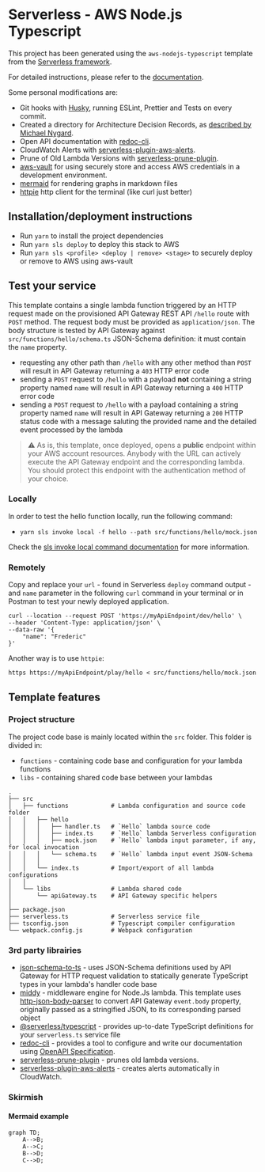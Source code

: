 # Serverless - AWS Node.js Typescript

This project has been generated using the `aws-nodejs-typescript` template from the [Serverless framework](https://www.serverless.com/).

For detailed instructions, please refer to the [documentation](https://www.serverless.com/framework/docs/providers/aws/).

Some personal modifications are:

- Git hooks with [Husky](https://typicode.github.io/husky/), running ESLint, Prettier and Tests on every commit.
- Created a directory for Architecture Decision Records, as [described by Michael Nygard](http://thinkrelevance.com/blog/2011/11/15/documenting-architecture-decisions).
- Open API documentation with [redoc-cli](https://github.com/Redocly/redoc).
- CloudWatch Alerts with [serverless-plugin-aws-alerts](https://github.com/ACloudGuru/serverless-plugin-aws-alerts).
- Prune of Old Lambda Versions with [serverless-prune-plugin](https://github.com/claygregory/serverless-prune-plugin).
- [aws-vault](https://github.com/99designs/aws-vault) for using securely store and access AWS credentials in a development environment.
- [mermaid](https://mermaid.js.org/intro/) for rendering graphs in markdown files
- [httpie](https://github.com/httpie/httpie) http client for the terminal (like curl just better)

## Installation/deployment instructions

- Run `yarn` to install the project dependencies
- Run `yarn sls deploy` to deploy this stack to AWS
- Run `yarn sls <profile> <deploy | remove> <stage>` to securely deploy or remove to AWS using aws-vault

## Test your service

This template contains a single lambda function triggered by an HTTP request made on the provisioned API Gateway REST API `/hello` route with `POST` method. The request body must be provided as `application/json`. The body structure is tested by API Gateway against `src/functions/hello/schema.ts` JSON-Schema definition: it must contain the `name` property.

- requesting any other path than `/hello` with any other method than `POST` will result in API Gateway returning a `403` HTTP error code
- sending a `POST` request to `/hello` with a payload **not** containing a string property named `name` will result in API Gateway returning a `400` HTTP error code
- sending a `POST` request to `/hello` with a payload containing a string property named `name` will result in API Gateway returning a `200` HTTP status code with a message saluting the provided name and the detailed event processed by the lambda

> :warning: As is, this template, once deployed, opens a **public** endpoint within your AWS account resources. Anybody with the URL can actively execute the API Gateway endpoint and the corresponding lambda. You should protect this endpoint with the authentication method of your choice.

### Locally

In order to test the hello function locally, run the following command:

- `yarn sls invoke local -f hello --path src/functions/hello/mock.json`

Check the [sls invoke local command documentation](https://www.serverless.com/framework/docs/providers/aws/cli-reference/invoke-local/) for more information.

### Remotely

Copy and replace your `url` - found in Serverless `deploy` command output - and `name` parameter in the following `curl` command in your terminal or in Postman to test your newly deployed application.

```
curl --location --request POST 'https://myApiEndpoint/dev/hello' \
--header 'Content-Type: application/json' \
--data-raw '{
    "name": "Frederic"
}'
```
Another way is to use `httpie`:

```
https https://myApiEndpoint/play/hello < src/functions/hello/mock.json
```

## Template features

### Project structure

The project code base is mainly located within the `src` folder. This folder is divided in:

- `functions` - containing code base and configuration for your lambda functions
- `libs` - containing shared code base between your lambdas

```
.
├── src
│   ├── functions            # Lambda configuration and source code folder
│   │   ├── hello
│   │   │   ├── handler.ts   # `Hello` lambda source code
│   │   │   ├── index.ts     # `Hello` lambda Serverless configuration
│   │   │   ├── mock.json    # `Hello` lambda input parameter, if any, for local invocation
│   │   │   └── schema.ts    # `Hello` lambda input event JSON-Schema
│   │   │
│   │   └── index.ts         # Import/export of all lambda configurations
│   │
│   └── libs                 # Lambda shared code
│       └── apiGateway.ts    # API Gateway specific helpers
│
├── package.json
├── serverless.ts            # Serverless service file
├── tsconfig.json            # Typescript compiler configuration
└── webpack.config.js        # Webpack configuration
```

### 3rd party librairies

- [json-schema-to-ts](https://github.com/ThomasAribart/json-schema-to-ts) - uses JSON-Schema definitions used by API Gateway for HTTP request validation to statically generate TypeScript types in your lambda's handler code base
- [middy](https://github.com/middyjs/middy) - middleware engine for Node.Js lambda. This template uses [http-json-body-parser](https://github.com/middyjs/middy/tree/master/packages/http-json-body-parser) to convert API Gateway `event.body` property, originally passed as a stringified JSON, to its corresponding parsed object
- [@serverless/typescript](https://github.com/serverless/typescript) - provides up-to-date TypeScript definitions for your `serverless.ts` service file
- [redoc-cli](https://github.com/Redocly/redoc) - provides a tool to configure and write our documentation using [OpenAPI Specification](https://swagger.io/specification).
- [serverless-prune-plugin](https://github.com/claygregory/serverless-prune-plugin) - prunes old lambda versions.
- [serverless-plugin-aws-alerts](https://github.com/ACloudGuru/serverless-plugin-aws-alerts) - creates alerts automatically in CloudWatch.


### Skirmish

#### Mermaid example
```mermaid
graph TD;
    A-->B;
    A-->C;
    B-->D;
    C-->D;
```
